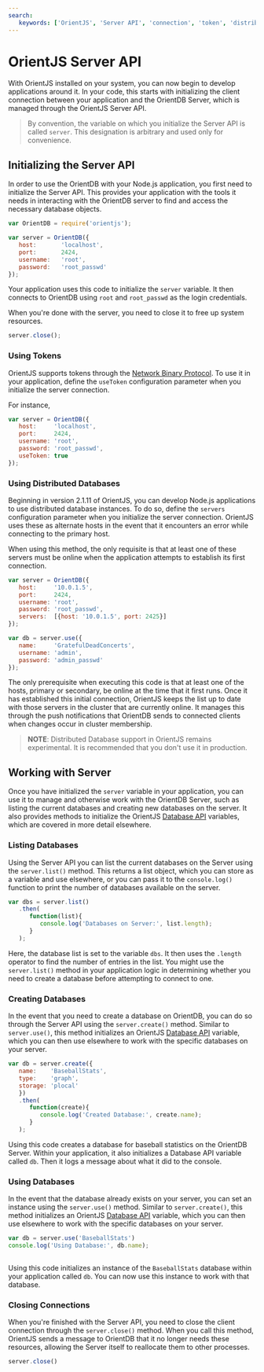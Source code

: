 ```yaml
---
search:
   keywords: ['OrientJS', 'Server API', 'connection', 'token', 'distributed deployment']
---
```


# OrientJS Server API

With OrientJS installed on your system, you can now begin to develop applications around it.  In your code, this starts with initializing the client connection between your application and the OrientDB Server, which is managed through the OrientJS Server API.

>By convention, the variable on which you initialize the Server API is called `server`. This designation is arbitrary and used only for convenience.



## Initializing the Server API

In order to use the OrientDB with your Node.js application, you first need to initialize the Server API.  This provides your application with the tools it needs in interacting with the OrientDB server to find and access the necessary database objects.

```javascript
var OrientDB = require('orientjs');

var server = OrientDB({
   host:       'localhost',
   port:       2424,
   username:   'root',
   password:   'root_passwd'
});
```

Your application uses this code to initialize the `server` variable.  It then connects to OrientDB using `root` and `root_passwd` as the login credentials.

When you're done with the server, you need to close it to free up system resources.

```javascript
server.close();
```


### Using Tokens

OrientJS supports tokens through the [Network Binary Protocol](Network-Binary-Protocol.md#token).  To use it in your application, define the `useToken` configuration parameter when you initialize the server connection.

For instance,

```javascript
var server = OrientDB({
   host:     'localhost',
   port:     2424,
   username: 'root',
   password: 'root_passwd',
   useToken: true
});
```

### Using Distributed Databases

Beginning in version 2.1.11 of OrientJS, you can develop Node.js applications to use distributed database instances.  To do so, define the `servers` configuration parameter when you initialize the server connection.  OrientJS uses these as alternate hosts in the event that it encounters an error while connecting to the primary host.

When using this method, the only requisite is that at least one of these servers must be online when the application attempts to establish its first connection.

```js
var server = OrientDB({
   host:     '10.0.1.5',
   port:     2424,
   username: 'root',
   password: 'root_passwd',
   servers:  [{host: '10.0.1.5', port: 2425}]
});

var db = server.use({
   name:     'GratefulDeadConcerts',
   username: 'admin',
   password: 'admin_passwd'
});
```

The only prerequisite when executing this code is that at least one of the hosts, primary or secondary, be online at the time that it first runs.  Once it has established this initial connection, OrientJS keeps the list up to date with those servers in the cluster that are currently online.  It manages this through the push notifications that OrientDB sends to connected clients when changes occur in cluster membership.

>**NOTE**: Distributed Database support in OrientJS remains experimental.  It is recommended that you don't use it in production.



## Working with Server

Once you have initialized the `server` variable in your application, you can use it to manage and otherwise work with the OrientDB Server, such as listing the current databases and creating new databases on the server.  It also provides methods to initialize the OrientJS [Database API](OrientJS-Database.md) variables, which are covered in more detail elsewhere.


### Listing Databases

Using the Server API you can list the current databases on the Server using the `server.list()` method.  This returns a list object, which you can store as a variable and use elsewhere, or you can pass it to the `console.log()` function to print the number of databases available on the server.

```js
var dbs = server.list()
   .then(
      function(list){
         console.log('Databases on Server:', list.length);
      }
   );
```

Here, the database list is set to the variable `dbs`.  It then uses the `.length` operator to find the number of entries in the list.  You might use the `server.list()` method in your application logic in determining whether you need to create a database before attempting to connect to one.



### Creating Databases

In the event that you need to create a database on OrientDB, you can do so through the Server API using the `server.create()` method.  Similar to `server.use()`, this method initializes an OrientJS [Database API](OrientJS-Database.md) variable, which you can then use elsewhere to work with the specific databases on your server.

```js
var db = server.create({
   name:    'BaseballStats',
   type:    'graph',
   storage: 'plocal'
   })
   .then(
      function(create){
         console.log('Created Database:', create.name);
      }
   );
```

Using this code creates a database for baseball statistics on the OrientDB Server. Within your application, it also initializes a Database API variable called `db`.  Then it logs a message about what it did to the console.


### Using Databases

In the event that the database already exists on your server, you can set an instance using the `server.use()` method.  Similar to `server.create()`, this method initializes an OrientJS [Database API](OrientJS-Database.md) variable, which you can then use elsewhere to work with the specific databases on your server.

```js
var db = server.use('BaseballStats')
console.log('Using Database:', db.name);
   
```

Using this code initializes an instance of the `BaseballStats` database within your application called `db`.  You can now use this instance to work with that database.


### Closing Connections

When you're finished with the Server API, you need to close the client connection through the `server.close()` method.  When you call this method, OrientJS sends a message to OrientDB that it no longer needs these resources, allowing the Server itself to reallocate them to other processes.

```js
server.close()
```
